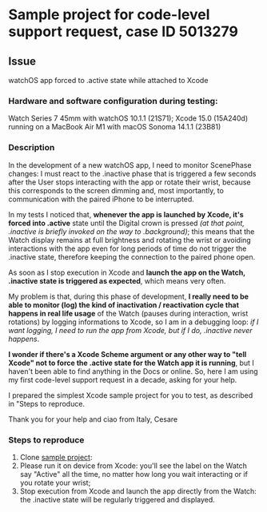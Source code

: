 # Sample project for code-level support request, case ID 5013279

## Issue
watchOS app forced to .active state while attached to Xcode

### Hardware and software configuration during testing:
Watch Series 7 45mm with watchOS 10.1.1 (21S71); Xcode 15.0 (15A240d) running on a MacBook Air M1 with macOS Sonoma 14.1.1 (23B81)

### Description
In the development of a new watchOS app, I need to monitor ScenePhase changes: I must react to the .inactive phase that is triggered a few seconds after the User stops interacting with the app or rotate their wrist, because this corresponds to the screen dimming and, most importantly, to communication with the paired iPhone to be interrupted.

In my tests I noticed that, **whenever the app is launched by Xcode, it's forced into .active** state until the Digital crown is pressed _(at that point, .inactive is briefly invoked on the way to .background)_; this means that the Watch display remains at full brightness and rotating the wrist or avoiding interactions with the app even for long periods of time do not trigger the .inactive state, therefore keeping the connection to the paired phone open.

As soon as I stop execution in Xcode and **launch the app on the Watch, .inactive state is triggered as expected**, which means very often.

My problem is that, during this phase of development, **I really need to be able to monitor (log) the kind of inactivation / reactivation cycle that happens in real life usage** of the Watch (pauses during interaction, wrist rotations) by logging informations to Xcode, so I am in a debugging loop: _if I want logging, I need to run the app from Xcode, but if I do, .inactive never happens_.

**I wonder if there's a Xcode Scheme argument or any other way to "tell Xcode" not to force the .active state for the Watch app it is running**, but I haven't been able to find anything in the Docs or online. So, here I am using my first code-level support request in a decade, asking for your help.

I prepared the simplest Xcode sample project for you to test, as described in "Steps to reproduce.

Thank you for your help and ciao from Italy, Cesare

### Steps to reproduce
1. Clone [sample project](https://github.com/cdf1982/ActivationStateDebugging):
2.  Please run it on device from Xcode: you'll see the label on the Watch say "Active" all the time, no matter how long you wait interacting or if you rotate your wrist;
3. Stop execution from Xcode and launch the app directly from the Watch: the .inactive state will be regularly triggered and displayed.

